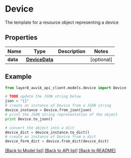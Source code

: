 # Device

The template for a resource object representing a device

## Properties
Name | Type | Description | Notes
------------ | ------------- | ------------- | -------------
**data** | [**DeviceData**](DeviceData.md) |  | [optional] 

## Example

```python
from layer8_auvik_api_client.models.device import Device

# TODO update the JSON string below
json = "{}"
# create an instance of Device from a JSON string
device_instance = Device.from_json(json)
# print the JSON string representation of the object
print Device.to_json()

# convert the object into a dict
device_dict = device_instance.to_dict()
# create an instance of Device from a dict
device_form_dict = device.from_dict(device_dict)
```
[[Back to Model list]](../README.md#documentation-for-models) [[Back to API list]](../README.md#documentation-for-api-endpoints) [[Back to README]](../README.md)


